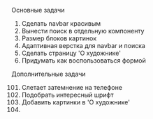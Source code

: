 Основные задачи

1) Сделать navbar красивым
2) Вынести поиск в отдельную компоненту
3) Размер блоков картинок
4) Адаптивная верстка для navbar и поиска
5) Сделать страницу 'О художнике'
6) Придумать как воспользоваться формой



Дополнительные задачи

101) Слетает затемнение на телефоне
102) Подобрать интересный шрифт
103) Добавить картинки в 'О художнике'
104) 